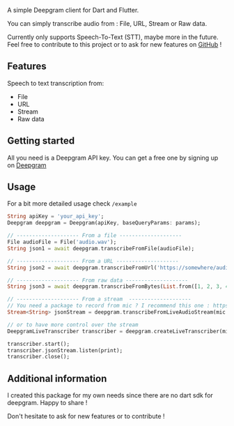 <!-- 
This README describes the package. If you publish this package to pub.dev,
this README's contents appear on the landing page for your package.

For information about how to write a good package README, see the guide for
[writing package pages](https://dart.dev/guides/libraries/writing-package-pages). 

For general information about developing packages, see the Dart guide for
[creating packages](https://dart.dev/guides/libraries/create-library-packages)
and the Flutter guide for
[developing packages and plugins](https://flutter.dev/developing-packages). 

commands :

dart doc
dart format .
flutter pub publish --dry-run
-->

A simple Deepgram client for Dart and Flutter.  

You can simply transcribe audio from : File, URL, Stream or Raw data.

Currently only supports Speech-To-Text (STT), maybe more in the future. 
Feel free to contribute to this project or to ask for new features on [GitHub](https://github.com/tempo-riz/deepgram_speech_to_text) !


## Features

Speech to text transcription from:
- File
- URL
- Stream
- Raw data

## Getting started

All you need is a Deepgram API key. You can get a free one by signing up on [Deepgram](https://www.deepgram.com/)

## Usage
For a bit more detailed usage check `/example`

```dart
String apiKey = 'your_api_key';
Deepgram deepgram = Deepgram(apiKey, baseQueryParams: params);

// -------------------- From a file --------------------
File audioFile = File('audio.wav');
String json1 = await deepgram.transcribeFromFile(audioFile);

// -------------------- From a URL --------------------
String json2 = await deepgram.transcribeFromUrl('https://somewhere/audio.wav');

// -------------------- From raw data --------------------
String json3 = await deepgram.transcribeFromBytes(List.from([1, 2, 3, 4, 5]));

// -------------------- From a stream  --------------------
// You need a package to record from mic ? I recommend this one : https://pub.dev/packages/record
Stream<String> jsonStream = deepgram.transcribeFromLiveAudioStream(mic.stream);

// or to have more control over the stream
DeepgramLiveTranscriber transcriber = deepgram.createLiveTranscriber(mic.stream);

transcriber.start();
transcriber.jsonStream.listen(print);
transcriber.close();
```


## Additional information

I created this package for my own needs since there are no dart sdk for deepgram. Happy to share !

Don't hesitate to ask for new features or to contribute !
